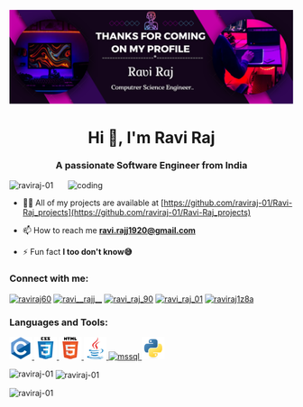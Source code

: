 ![logo](https://github.com/raviraj-01/raviraj-01/blob/main/Screenshot%20(1).png)
<h1 align="center">Hi 👋, I'm Ravi Raj</h1>
<h3 align="center">A passionate Software Engineer from India</h3>

<img align="right" alt="coding" width="400" src="https://camo.githubusercontent.com/8a9c7f854df987a0b488caf7b4ca6fb56e368e1a0b85602574da94c19d1c2d2e/68747470733a2f2f70687973696373677572756b756c2e66696c65732e776f726470726573732e636f6d2f323031392f30322f6368617261637465722d312e676966">

<p align="left"> <img src="https://komarev.com/ghpvc/?username=raviraj-01&label=Profile%20views&color=0e75b6&style=flat" alt="raviraj-01" /> </p>

- 👨‍💻 All of my projects are available at [https://github.com/raviraj-01/Ravi-Raj_projects](https://github.com/raviraj-01/Ravi-Raj_projects)

- 📫 How to reach me **ravi.rajj1920@gmail.com**

- ⚡ Fun fact **I too don't know😅**

<h3 align="left">Connect with me:</h3>
<p align="left">
<a href="https://linkedin.com/in/raviraj60" target="blank"><img align="center" src="https://raw.githubusercontent.com/rahuldkjain/github-profile-readme-generator/master/src/images/icons/Social/linked-in-alt.svg" alt="raviraj60" height="30" width="40" /></a>
<a href="https://instagram.com/ravi__rajj__" target="blank"><img align="center" src="https://raw.githubusercontent.com/rahuldkjain/github-profile-readme-generator/master/src/images/icons/Social/instagram.svg" alt="ravi__rajj__" height="30" width="40" /></a>
<a href="https://www.codechef.com/users/ravi_raj_90" target="blank"><img align="center" src="https://cdn.jsdelivr.net/npm/simple-icons@3.1.0/icons/codechef.svg" alt="ravi_raj_90" height="30" width="40" /></a>
<a href="https://www.leetcode.com/ravi_raj_01" target="blank"><img align="center" src="https://raw.githubusercontent.com/rahuldkjain/github-profile-readme-generator/master/src/images/icons/Social/leet-code.svg" alt="ravi_raj_01" height="30" width="40" /></a>
<a href="https://auth.geeksforgeeks.org/user/raviraj1z8a" target="blank"><img align="center" src="https://raw.githubusercontent.com/rahuldkjain/github-profile-readme-generator/master/src/images/icons/Social/geeks-for-geeks.svg" alt="raviraj1z8a" height="30" width="40" /></a>
</p>

<h3 align="left">Languages and Tools:</h3>
<p align="left"> <a href="https://www.cprogramming.com/" target="_blank" rel="noreferrer"> <img src="https://raw.githubusercontent.com/devicons/devicon/master/icons/c/c-original.svg" alt="c" width="40" height="40"/> </a> <a href="https://www.w3schools.com/css/" target="_blank" rel="noreferrer"> <img src="https://raw.githubusercontent.com/devicons/devicon/master/icons/css3/css3-original-wordmark.svg" alt="css3" width="40" height="40"/> </a> <a href="https://www.w3.org/html/" target="_blank" rel="noreferrer"> <img src="https://raw.githubusercontent.com/devicons/devicon/master/icons/html5/html5-original-wordmark.svg" alt="html5" width="40" height="40"/> </a> <a href="https://www.java.com" target="_blank" rel="noreferrer"> <img src="https://raw.githubusercontent.com/devicons/devicon/master/icons/java/java-original.svg" alt="java" width="40" height="40"/> </a> <a href="https://www.microsoft.com/en-us/sql-server" target="_blank" rel="noreferrer"> <img src="https://www.svgrepo.com/show/303229/microsoft-sql-server-logo.svg" alt="mssql" width="40" height="40"/> </a> <a href="https://www.python.org" target="_blank" rel="noreferrer"> <img src="https://raw.githubusercontent.com/devicons/devicon/master/icons/python/python-original.svg" alt="python" width="40" height="40"/> </a> </p>

<p><img align="left" src="https://github-readme-stats.vercel.app/api/top-langs?username=raviraj-01&show_icons=true&locale=en&layout=compact" alt="raviraj-01" /></p>

<p>&nbsp;<img align="center" src="https://github-readme-stats.vercel.app/api?username=raviraj-01&show_icons=true&locale=en" alt="raviraj-01" /></p>

<p><img align="center" src="https://github-readme-streak-stats.herokuapp.com/?user=raviraj-01&" alt="raviraj-01" /></p>
